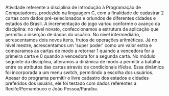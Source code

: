 Atividade referente a disciplina de Introdução à Programação de Computadores, produzido na linguagem C, com a finalidade de cadastrar 2 cartas com dados pré-selecionados e oriundos de diferentes cidades e estados do Brasil. A incrementação do jogo variou conforme o avanço da disciplina: no nível novato, confeccionamos a estrutura da aplicação que permitiu a inserção de dados do usuário. No nível intermediário, acrescentamos dois novos itens, frutos de operações aritméticas. Já no nível mestre, acrescentamos um 'super poder' como um valor extra e comparamos as cartas de modo a retornar 1 quando a vencedora for a primeira carta e 0 quando a vencedora for a segunda carta. No módulo seguinte da disciplina, alteramos a dinâmica de modo a permitir a batalha entre os atributos das cartas através de condicionais if/else. Essa dinâmica foi incorporada a um menu switch, permitindo a escolha dos usuários. Apesar do programa permitir o livre cadastro dos estados e cidades preferidos dos usuáris, ele foi testado com dados referentes a Recife/Pernambuco e João Pessoa/Paraíba.
